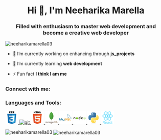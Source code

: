 <!-- [![MasterHead](https://1.bp.blogspot.com/-7A4WynwLsM...)] -->
<h1 align="center">Hi 👋, I'm Neeharika Marella</h1>
<h3 align="center">Filled with enthusiasm to master web development and become a creative web developer</h3>
<!-- <img align="right" alt="Coding" width="400" src="https://cdn.dribbble.com/users/1162077/screenshots/3848914/programmer.gif"/> -->
<p align="left"> <img src="https://komarev.com/ghpvc/?username=neeharikamarella03&label=Profile%20views&color=0e75b6&style=flat" alt="neeharikamarella03" /> </p>

- 🔭 I’m currently working on enhancing through **js_projects**

- 🌱 I’m currently learning **web development**

- ⚡ Fun fact **I think I am me**

<h3 align="left">Connect with me:</h3>
<p align="left">
</p>

<h3 align="left">Languages and Tools:</h3>
<p align="left"> <a href="https://www.w3schools.com/css/" target="_blank" rel="noreferrer"> <img src="https://raw.githubusercontent.com/devicons/devicon/master/icons/css3/css3-original-wordmark.svg" alt="css3" width="40" height="40"/> </a> <a href="https://git-scm.com/" target="_blank" rel="noreferrer"> <img src="https://www.vectorlogo.zone/logos/git-scm/git-scm-icon.svg" alt="git" width="40" height="40"/> </a> <a href="https://www.w3.org/html/" target="_blank" rel="noreferrer"> <img src="https://raw.githubusercontent.com/devicons/devicon/master/icons/html5/html5-original-wordmark.svg" alt="html5" width="40" height="40"/> </a> <a href="https://www.mongodb.com/" target="_blank" rel="noreferrer"> <img src="https://raw.githubusercontent.com/devicons/devicon/master/icons/mongodb/mongodb-original-wordmark.svg" alt="mongodb" width="40" height="40"/> </a> <a href="https://www.mysql.com/" target="_blank" rel="noreferrer"> <img src="https://raw.githubusercontent.com/devicons/devicon/master/icons/mysql/mysql-original-wordmark.svg" alt="mysql" width="40" height="40"/> </a> <a href="https://nodejs.org" target="_blank" rel="noreferrer"> <img src="https://raw.githubusercontent.com/devicons/devicon/master/icons/nodejs/nodejs-original-wordmark.svg" alt="nodejs" width="40" height="40"/> </a> <a href="https://www.python.org" target="_blank" rel="noreferrer"> <img src="https://raw.githubusercontent.com/devicons/devicon/master/icons/python/python-original.svg" alt="python" width="40" height="40"/> </a> <a href="https://reactjs.org/" target="_blank" rel="noreferrer"> <img src="https://raw.githubusercontent.com/devicons/devicon/master/icons/react/react-original-wordmark.svg" alt="react" width="40" height="40"/> </a> </p>

<p><img align="left" src="https://github-readme-stats.vercel.app/api/top-langs?username=neeharikamarella03&show_icons=true&locale=en&layout=compact" alt="neeharikamarella03" /></p>

<p>&nbsp;<img align="center" src="https://github-readme-stats.vercel.app/api?username=neeharikamarella03&show_icons=true&locale=en" alt="neeharikamarella03" /></p>

